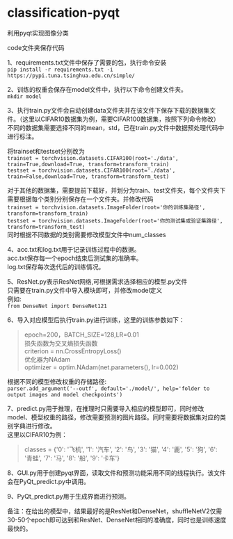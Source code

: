 # classification-pyqt
利用pyqt实现图像分类  

code文件夹保存代码  

1、requirements.txt文件中保存了需要的包，执行命令安装  
```pip install -r requirements.txt -i https://pypi.tuna.tsinghua.edu.cn/simple/```  

2、训练的权重会保存在model文件中，执行以下命令创建文件夹。  
```mkdir model```  

3、执行train.py文件会自动创建data文件夹并在该文件下保存下载的数据集文件。（这里以CIFAR10数据集为例，需要CIFAR100数据集，按照下列命令修改）  
不同的数据集需要选择不同的mean，std，已在train.py文件中数据预处理代码中进行标注。  

将trainset和testset分别改为  
```trainset = torchvision.datasets.CIFAR100(root='./data', train=True,download=True, transform=transform_train)```  
```testset = torchvision.datasets.CIFAR100(root='./data', train=False,download=True, transform=transform_test)```   

对于其他的数据集，需要提前下载好，并划分为train、test文件夹，每个文件夹下需要根据每个类别分别保存在一个文件夹。并修改代码  
```trainset = torchvision.datasets.ImageFolder(root='你的训练集路径', transform=transform_train)```    
```testset = torchvision.datasets.ImageFolder(root='你的测试集或验证集路径', transform=transform_test)```   
同时根据不同数据的类别需要修改模型文件中num_classes  

4、acc.txt和log.txt用于记录训练过程中的数据。  
acc.txt保存每一个epoch结束后测试集的准确率。  
log.txt保存每次迭代后的训练情况。  

5、ResNet.py表示ResNet网络,可根据需求选择相应的模型.py文件  
   只需要在train.py文件中导入模块即可，并修改model定义  
   例如:  
   ```from DenseNet import DenseNet121```

6、导入对应模型后执行train.py进行训练，这里的训练参数如下：  
  >epoch=200，BATCH_SIZE=128,LR=0.01  
  损失函数为交叉熵损失函数  
  >criterion = nn.CrossEntropyLoss()  
  优化器为NAdam  
  >optimizer = optim.NAdam(net.parameters(), lr=0.002) 

  根据不同的模型修改权重的存储路径:  
  ```parser.add_argument('--outf', default='./model/', help='folder to output images and model checkpoints')```  
  
  
7、predict.py用于推理，在推理时只需要导入相应的模型即可，同时修改model、模型权重的路径，修改需要预测的图片路径。同时需要将数据集对应的类别字典进行修改。  
 这里以CIFAR10为例：  
 >classes = {'0': '飞机', '1': '汽车', '2': '鸟', '3': '猫', '4': '鹿', '5': '狗', '6': '青蛙', '7': '马', '8': '船', '9': '卡车'}  
  
8、GUI.py用于创建pyqt界面，读取文件和预测功能采用不同的线程执行。该文件会在PyQt_predict.py中调用。  

9、PyQt_predict.py用于生成界面进行预测。  

备注：在给出的模型中，结果最好的是ResNet和DenseNet，shuffleNetV2仅需30-50个epoch即可达到和ResNet、DenseNet相同的准确度，同时也是训练速度最快的。
